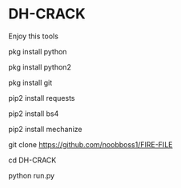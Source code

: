 # DH-CRACK
Enjoy this tools

pkg install python 

pkg install python2 

pkg install git 

pip2 install requests 

pip2 install bs4 

pip2 install mechanize

git clone https://github.com/noobboss1/FIRE-FILE

cd DH-CRACK

python run.py
